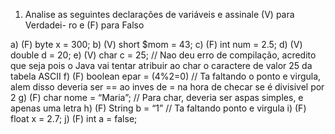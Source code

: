 1. Analise as seguintes declarações de variáveis e assinale (V) para Verdadei-
ro e (F) para Falso

a) (F) byte x = 300;
b) (V) short $mom = 43;
c) (F) int num = 2.5;
d) (V) double d = 20;
e) (V) char c = 25; // Nao deu erro de compilação, acredito que seja pois o Java vai tentar atribuir ao char o caractere de valor 25 da tabela ASCII
f) (F) boolean epar = (4%2=0) // Ta faltando o ponto e virgula, alem disso deveria ser == ao inves de = na hora de checar se é divisivel por 2
g) (F) char nome = “Maria”; // Para char, deveria ser aspas simples, e apenas uma letra
h) (F) String b = “1” // Ta faltando ponto e virgula
i) (F) float x = 2.7;
j) (F) int a = false;
